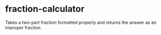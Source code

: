 # fraction-calculator
Takes a two-part fraction formatted properly and returns the answer as an improper fraction.

